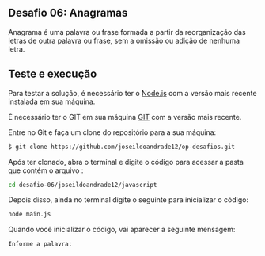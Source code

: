 ## Desafio 06: Anagramas

Anagrama é uma palavra ou frase formada a partir da reorganização das letras de outra palavra ou frase, sem a omissão ou adição de nenhuma letra.

## Teste e execução

Para testar a solução, é necessário ter o [Node.js](https://nodejs.org/) com a versão mais recente instalada em sua máquina.

É necessário ter o GIT em sua máquina [GIT](https://git-scm.com/downloads) com a versão mais recente.

Entre no Git e faça um clone do repositório para a sua máquina:

```bash
$ git clone https://github.com/joseildoandrade12/op-desafios.git
```

Após ter clonado, abra o terminal e digite o código para acessar a pasta que contém o arquivo :

```bash
cd desafio-06/joseildoandrade12/javascript
```

Depois disso, ainda no terminal digite o seguinte para inicializar o código:

```bash
node main.js
```

Quando você inicializar o código, vai aparecer a seguinte mensagem:

```bash
Informe a palavra:
```
